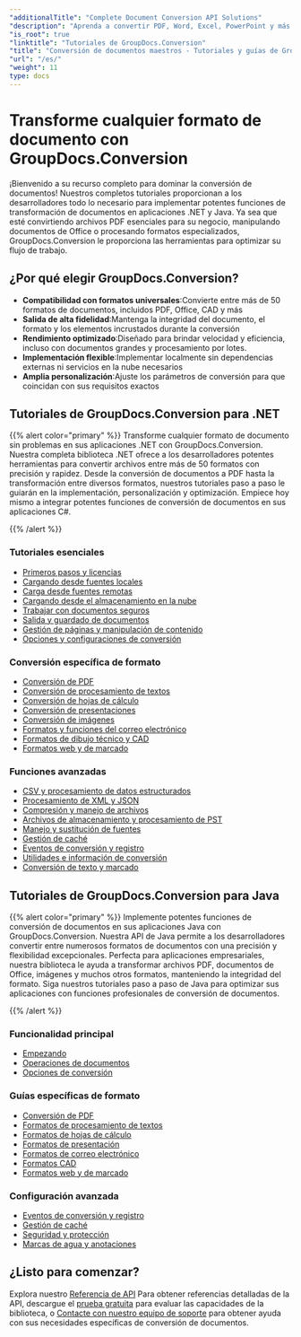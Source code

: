 ```yaml
---
"additionalTitle": "Complete Document Conversion API Solutions"
"description": "Aprenda a convertir PDF, Word, Excel, PowerPoint y más de 50 formatos con nuestros tutoriales paso a paso. Implemente una conversión fluida de documentos en sus aplicaciones."
"is_root": true
"linktitle": "Tutoriales de GroupDocs.Conversion"
"title": "Conversión de documentos maestros - Tutoriales y guías de GroupDocs.Conversion"
"url": "/es/"
"weight": 11
type: docs
---
```

# Transforme cualquier formato de documento con GroupDocs.Conversion

¡Bienvenido a su recurso completo para dominar la conversión de documentos! Nuestros completos tutoriales proporcionan a los desarrolladores todo lo necesario para implementar potentes funciones de transformación de documentos en aplicaciones .NET y Java. Ya sea que esté convirtiendo archivos PDF esenciales para su negocio, manipulando documentos de Office o procesando formatos especializados, GroupDocs.Conversion le proporciona las herramientas para optimizar su flujo de trabajo.

## ¿Por qué elegir GroupDocs.Conversion?

- **Compatibilidad con formatos universales**:Convierte entre más de 50 formatos de documentos, incluidos PDF, Office, CAD y más
- **Salida de alta fidelidad**:Mantenga la integridad del documento, el formato y los elementos incrustados durante la conversión
- **Rendimiento optimizado**:Diseñado para brindar velocidad y eficiencia, incluso con documentos grandes y procesamiento por lotes.
- **Implementación flexible**:Implementar localmente sin dependencias externas ni servicios en la nube necesarios
- **Amplia personalización**:Ajuste los parámetros de conversión para que coincidan con sus requisitos exactos

## Tutoriales de GroupDocs.Conversion para .NET

{{% alert color="primary" %}}
Transforme cualquier formato de documento sin problemas en sus aplicaciones .NET con GroupDocs.Conversion. Nuestra completa biblioteca .NET ofrece a los desarrolladores potentes herramientas para convertir archivos entre más de 50 formatos con precisión y rapidez. Desde la conversión de documentos a PDF hasta la transformación entre diversos formatos, nuestros tutoriales paso a paso le guiarán en la implementación, personalización y optimización. Empiece hoy mismo a integrar potentes funciones de conversión de documentos en sus aplicaciones C#.

{{% /alert %}}

### Tutoriales esenciales

- [Primeros pasos y licencias](./net/getting-started-licensing/)
- [Cargando desde fuentes locales](./net/loading-from-local-sources/)
- [Carga desde fuentes remotas](./net/loading-from-remote-sources/)
- [Cargando desde el almacenamiento en la nube](./net/loading-from-cloud-storage/)
- [Trabajar con documentos seguros](./net/working-with-secure-documents/)
- [Salida y guardado de documentos](./net/document-output-saving/)
- [Gestión de páginas y manipulación de contenido](./net/page-management-content-manipulation/)
- [Opciones y configuraciones de conversión](./net/conversion-options-settings/)

### Conversión específica de formato

- [Conversión de PDF](./net/pdf-conversion/)
- [Conversión de procesamiento de textos](./net/word-processing-conversion/)
- [Conversión de hojas de cálculo](./net/spreadsheet-conversion/)
- [Conversión de presentaciones](./net/presentation-conversion/)
- [Conversión de imágenes](./net/image-conversion/)
- [Formatos y funciones del correo electrónico](./net/email-formats-features/)
- [Formatos de dibujo técnico y CAD](./net/cad-technical-drawing-formats/)
- [Formatos web y de marcado](./net/web-markup-formats/)

### Funciones avanzadas

- [CSV y procesamiento de datos estructurados](./net/csv-structured-data-processing/)
- [Procesamiento de XML y JSON](./net/xml-json-processing/)
- [Compresión y manejo de archivos](./net/compression-archive-handling/)
- [Archivos de almacenamiento y procesamiento de PST](./net/storage-files-pst-processing/)
- [Manejo y sustitución de fuentes](./net/font-handling-substitution/)
- [Gestión de caché](./net/cache-management/)
- [Eventos de conversión y registro](./net/conversion-events-logging/)
- [Utilidades e información de conversión](./net/conversion-utilities-information/)
- [Conversión de texto y marcado](./net/text-markup-conversion/)

## Tutoriales de GroupDocs.Conversion para Java

{{% alert color="primary" %}}
Implemente potentes funciones de conversión de documentos en sus aplicaciones Java con GroupDocs.Conversion. Nuestra API de Java permite a los desarrolladores convertir entre numerosos formatos de documentos con una precisión y flexibilidad excepcionales. Perfecta para aplicaciones empresariales, nuestra biblioteca le ayuda a transformar archivos PDF, documentos de Office, imágenes y muchos otros formatos, manteniendo la integridad del formato. Siga nuestros tutoriales paso a paso de Java para optimizar sus aplicaciones con funciones profesionales de conversión de documentos.

{{% /alert %}}

### Funcionalidad principal

- [Empezando](./java/getting-started/)
- [Operaciones de documentos](./java/document-operations/)
- [Opciones de conversión](./java/conversion-options/)

### Guías específicas de formato

- [Conversión de PDF](./java/pdf-conversion/)
- [Formatos de procesamiento de textos](./java/word-processing-formats/)
- [Formatos de hojas de cálculo](./java/spreadsheet-formats/)
- [Formatos de presentación](./java/presentation-formats/)
- [Formatos de correo electrónico](./java/email-formats/)
- [Formatos CAD](./java/cad-formats/)
- [Formatos web y de marcado](./java/web-markup-formats/)

### Configuración avanzada

- [Eventos de conversión y registro](./java/conversion-events-logging/)
- [Gestión de caché](./java/cache-management/)
- [Seguridad y protección](./java/security-protection/)
- [Marcas de agua y anotaciones](./java/watermarks-annotations/)

## ¿Listo para comenzar?

Explora nuestro [Referencia de API](https://reference.groupdocs.com/) Para obtener referencias detalladas de la API, descargue el [prueba gratuita](https://releases.groupdocs.com/) para evaluar las capacidades de la biblioteca, o [Contacte con nuestro equipo de soporte](https://forum.groupdocs.com/) para obtener ayuda con sus necesidades específicas de conversión de documentos.